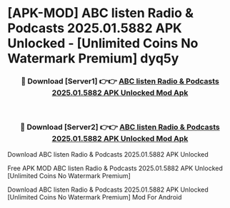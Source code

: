 # [APK-MOD] ABC listen  Radio & Podcasts 2025.01.5882 APK Unlocked - [Unlimited Coins No Watermark Premium] dyq5y



<div align="center">
<h3>🔴 Download [Server1] 👉👉 <a href="https://momento.my/?title=ABC_listen__Radio_&_Podcasts_2025.01.5882_APK_Unlocked">ABC listen  Radio & Podcasts 2025.01.5882 APK Unlocked Mod Apk</a></h3><br>

<h3>🔴 Download [Server2] 👉👉 <a href="https://momento.my/?title=ABC_listen__Radio_&_Podcasts_2025.01.5882_APK_Unlocked">ABC listen  Radio & Podcasts 2025.01.5882 APK Unlocked Mod Apk</a></h3>
</div>



Download ABC listen  Radio & Podcasts 2025.01.5882 APK Unlocked 

Free APK MOD ABC listen  Radio & Podcasts 2025.01.5882 APK Unlocked [Unlimited Coins No Watermark Premium]

Download ABC listen  Radio & Podcasts 2025.01.5882 APK Unlocked [Unlimited Coins No Watermark Premium] Mod For Android
